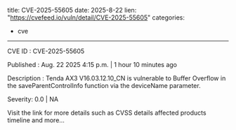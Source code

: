  
title: CVE-2025-55605
date: 2025-8-22
lien: "https://cvefeed.io/vuln/detail/CVE-2025-55605"
categories:
  - cve
---

CVE ID : CVE-2025-55605

Published :  Aug. 22
2025
4:15 p.m. | 1 hour
10 minutes ago

Description : Tenda AX3 V16.03.12.10_CN is vulnerable to Buffer Overflow in the saveParentControlInfo function via the deviceName parameter.

Severity: 0.0 | NA

Visit the link for more details
such as CVSS details
affected products
timeline
and more...
